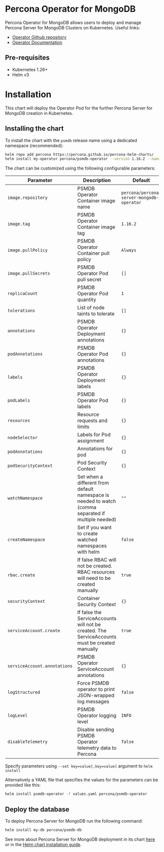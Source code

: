 # Percona Operator for MongoDB

Percona Operator for MongoDB allows users to deploy and manage Percona Server for MongoDB Clusters on Kubernetes.
Useful links:
- [Operator Github repository](https://github.com/percona/percona-server-mongodb-operator)
- [Operator Documentation](https://www.percona.com/doc/kubernetes-operator-for-psmongodb/index.html)

## Pre-requisites
* Kubernetes 1.26+
* Helm v3

# Installation

This chart will deploy the Operator Pod for the further Percona Server for MongoDB creation in Kubernetes.

## Installing the chart

To install the chart with the `psmdb` release name using a dedicated namespace (recommended):

```sh
helm repo add percona https://percona.github.io/percona-helm-charts/
helm install my-operator percona/psmdb-operator --version 1.16.2 --namespace my-namespace
```

The chart can be customized using the following configurable parameters:

| Parameter                       | Description                                                                   | Default                                   |
| ------------------------------- | ------------------------------------------------------------------------------| ------------------------------------------|
| `image.repository`              | PSMDB Operator Container image name                                           | `percona/percona-server-mongodb-operator` |
| `image.tag`                     | PSMDB Operator Container image tag                                            | `1.16.2`                                  |
| `image.pullPolicy`              | PSMDB Operator Container pull policy                                          | `Always`                                  |
| `image.pullSecrets`             | PSMDB Operator Pod pull secret                                                | `[]`                                      |
| `replicaCount`                  | PSMDB Operator Pod quantity                                                   | `1`                                       |
| `tolerations`                   | List of node taints to tolerate                                               | `[]`                                      |
| `annotations`                   | PSMDB Operator Deployment annotations                                         | `{}`                                      |
| `podAnnotations`                | PSMDB Operator Pod annotations                                                | `{}`                                      |
| `labels`                        | PSMDB Operator Deployment labels                                              | `{}`                                      |
| `podLabels`                     | PSMDB Operator Pod labels                                                     | `{}`                                      |
| `resources`                     | Resource requests and limits                                                  | `{}`                                      |
| `nodeSelector`                  | Labels for Pod assignment                                                     | `{}`                                      |
| `podAnnotations`                | Annotations for pod                                                           | `{}`                                      |
| `podSecurityContext`            | Pod Security Context                                                          | `{}`                                      |
| `watchNamespace`                | Set when a different from default namespace is needed to watch (comma separated if multiple needed)  | `""`               |
| `createNamespace`               | Set if you want to create watched namespaces with helm                        | `false`                                   |
| `rbac.create`                   | If false RBAC will not be created. RBAC resources will need to be created manually  | `true`                              |
| `securityContext`               | Container Security Context                                                    | `{}`                                      |
| `serviceAccount.create`         | If false the ServiceAccounts will not be created. The ServiceAccounts must be created manually  | `true`                  |
| `serviceAccount.annotations`    | PSMDB Operator ServiceAccount annotations                                     | `{}`                                      |
| `logStructured`                 | Force PSMDB operator to print JSON-wrapped log messages                       | `false`                                   |
| `logLevel`                      | PSMDB Operator logging level                                                  | `INFO`                                    |
| `disableTelemetry`              | Disable sending PSMDB Operator telemetry data to Percona                      | `false`                                   |

Specify parameters using `--set key=value[,key=value]` argument to `helm install`

Alternatively a YAML file that specifies the values for the parameters can be provided like this:

```sh
helm install psmdb-operator -f values.yaml percona/psmdb-operator
```

## Deploy the database

To deploy Percona Server for MongoDB run the following command:

```sh
helm install my-db percona/psmdb-db
```

See more about Percona Server for MongoDB deployment in its chart [here](https://github.com/percona/percona-helm-charts/tree/main/charts/psmdb-db) or in the [Helm chart installation guide](https://www.percona.com/doc/kubernetes-operator-for-psmongodb/helm.html).

